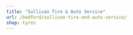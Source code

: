 ```yaml
---
title: "Sullivan Tire & Auto Service"
url: /bedford/sullivan-tire-and-auto-service/
shop: tyres
---
```

